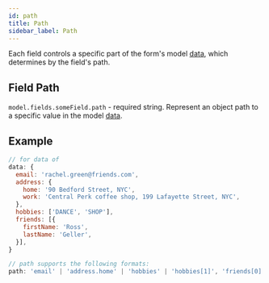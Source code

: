 ```yaml
---
id: path
title: Path
sidebar_label: Path
---
```


Each field controls a specific part of the form's model [data](data), which determines by the field's path.

## Field Path 

`model.fields.someField.path` - required string. Represent an object path to a specific value in the model [data](data).

## Example

```javascript
// for data of
data: {
  email: 'rachel.green@friends.com',
  address: {
    home: '90 Bedford Street, NYC',
    work: 'Central Perk coffee shop, 199 Lafayette Street, NYC',
  },
  hobbies: ['DANCE', 'SHOP'],
  friends: [{
    firstName: 'Ross',
    lastName: 'Geller',
  }],
}

// path supports the following formats:
path: 'email' | 'address.home' | 'hobbies' | 'hobbies[1]', 'friends[0].firstName'
```